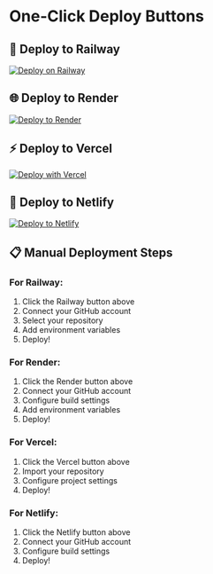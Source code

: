 # One-Click Deploy Buttons

## 🚀 Deploy to Railway

[![Deploy on Railway](https://railway.app/button.svg)](https://railway.app/new/template?template=https://github.com/YOUR_GITHUB_USERNAME/govt-fellowship-project)

## 🌐 Deploy to Render

[![Deploy to Render](https://render.com/images/deploy-to-render-button.svg)](https://render.com/deploy?repo=https://github.com/rampalyadav0001/govt-fellowship-project)

## ⚡ Deploy to Vercel

[![Deploy with Vercel](https://vercel.com/button)](https://vercel.com/new/clone?repository-url=https://github.com/rampalyadav0001/govt-fellowship-project)

## 🎯 Deploy to Netlify

[![Deploy to Netlify](https://www.netlify.com/img/deploy/button.svg)](https://app.netlify.com/start/deploy?repository=https://github.com/YOUR_GITHUB_USERNAME/govt-fellowship-project)

## 📋 Manual Deployment Steps

### For Railway:
1. Click the Railway button above
2. Connect your GitHub account
3. Select your repository
4. Add environment variables
5. Deploy!

### For Render:
1. Click the Render button above
2. Connect your GitHub account
3. Configure build settings
4. Add environment variables
5. Deploy!

### For Vercel:
1. Click the Vercel button above
2. Import your repository
3. Configure project settings
4. Deploy!

### For Netlify:
1. Click the Netlify button above
2. Connect your GitHub account
3. Configure build settings
4. Deploy!
